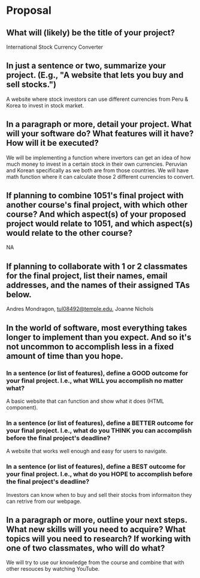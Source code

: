 # Proposal

## What will (likely) be the title of your project?

International Stock Currency Converter

## In just a sentence or two, summarize your project. (E.g., "A website that lets you buy and sell stocks.")

A website where stock investors can use different currencies from Peru & Korea to invest in stock market.

## In a paragraph or more, detail your project. What will your software do? What features will it have? How will it be executed?

We will be implementing a function where invertors can get an idea of how much money to invest in a certain stock in their own currencies. Peruvian and Korean specifically as we both are from those countries. We will have math function where it can calculate those 2 different currencies to convert. 

## If planning to combine 1051's final project with another course's final project, with which other course? And which aspect(s) of your proposed project would relate to 1051, and which aspect(s) would relate to the other course?

NA

## If planning to collaborate with 1 or 2 classmates for the final project, list their names, email addresses, and the names of their assigned TAs below.

Andres Mondragon, tul08492@temple.edu, Joanne Nichols

## In the world of software, most everything takes longer to implement than you expect. And so it's not uncommon to accomplish less in a fixed amount of time than you hope.

### In a sentence (or list of features), define a GOOD outcome for your final project. I.e., what WILL you accomplish no matter what?

A basic website that can function and show what it does (HTML component).

### In a sentence (or list of features), define a BETTER outcome for your final project. I.e., what do you THINK you can accomplish before the final project's deadline?

A website that works well enough and easy for users to navigate.

### In a sentence (or list of features), define a BEST outcome for your final project. I.e., what do you HOPE to accomplish before the final project's deadline?

Investors can know when to buy and sell their stocks from informaiton they can retrive from our webpage. 

## In a paragraph or more, outline your next steps. What new skills will you need to acquire? What topics will you need to research? If working with one of two classmates, who will do what?

We will try to use our knowledge from the course and combine that with other resouces by watching YouTube. 
